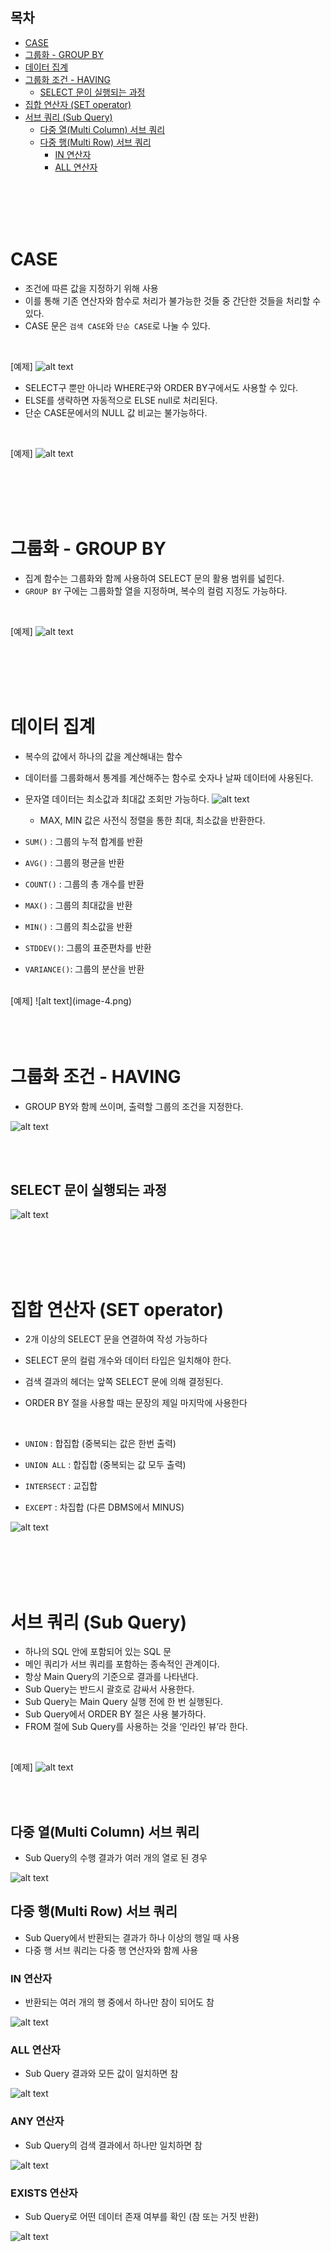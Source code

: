 ## 목차
- [CASE](#case)
- [그룹화 - GROUP BY](#그룹화---group-by)
- [데이터 집계](#데이터-집계)
- [그룹화 조건 - HAVING](#그룹화-조건---having)
  - [SELECT 문이 실행되는 과정](#select-문이-실행되는-과정)
- [집합 연산자 (SET operator)](#집합-연산자-set-operator)
- [서브 쿼리 (Sub Query)](#서브-쿼리-sub-query)
  - [다중 열(Multi Column) 서브 쿼리](#다중-열multi-column-서브-쿼리)
  - [다중 행(Multi Row) 서브 쿼리](#다중-행multi-row-서브-쿼리)
    - [IN 연산자](#in-연산자)
    - [ALL 연산자](#all-연산자)

<br/>
<br/>
<br/>
<br/>

# CASE
- 조건에 따른 값을 지정하기 위해 사용
- 이를 통해 기존 연산자와 함수로 처리가 불가능한 것들 중 간단한 것들을 처리할 수 있다.
- CASE 문은 `검색 CASE`와 `단순 CASE`로 나눌 수 있다.

<br/>

[예제]
![alt text](image.png)

- SELECT구 뿐만 아니라 WHERE구와 ORDER BY구에서도 사용할 수 있다.
- ELSE를 생략하면 자동적으로 ELSE null로 처리된다.
- 단순 CASE문에서의 NULL 값 비교는 불가능하다.

<br/>

[예제]
![alt text](image-1.png)

<br/>
<br/>
<br/>
<br/>

# 그룹화 - GROUP BY
- 집계 함수는 그룹화와 함께 사용하여 SELECT 문의 활용 범위를 넓힌다.
- `GROUP BY` 구에는 그룹화할 열을 지정하며, 복수의 컬럼 지정도 가능하다.

<br/>

[예제]
![alt text](image-2.png)

<br/>
<br/>
<br/>
<br/>

# 데이터 집계
- 복수의 값에서 하나의 값을 계산해내는 함수
- 데이터를 그룹화해서 통계를 계산해주는 함수로 숫자나 날짜 데이터에 사용된다.
- 문자열 데이터는 최소값과 최대값 조회만 가능하다.
![alt text](image-3.png)
  -  MAX, MIN 값은 사전식 정렬을 통한 최대, 최소값을 반환한다.

- `SUM()` : 그룹의 누적 합계를 반환
- `AVG()` : 그룹의 평균을 반환
- `COUNT()` : 그룹의 총 개수를 반환
- `MAX()` : 그룹의 최대값을 반환
- `MIN()` : 그룹의 최소값을 반환
- `STDDEV()`: 그룹의 표준편차를 반환
- `VARIANCE()`: 그룹의 분산을 반환

<br/>
[예제]
![alt text](image-4.png)


<br/>
<br/>
<br/>
<br/>

# 그룹화 조건 - HAVING
- GROUP BY와 함께 쓰이며, 출력할 그룹의 조건을 지정한다.

![alt text](image-5.png)

<br/>
<br/>

## SELECT 문이 실행되는 과정
![alt text](image-6.png)


<br/>
<br/>
<br/>
<br/>

# 집합 연산자 (SET operator)
- 2개 이상의 SELECT 문을 연결하여 작성 가능하다
- SELECT 문의 컬럼 개수와 데이터 타입은 일치해야 한다.
- 검색 결과의 헤더는 앞쪽 SELECT 문에 의해 결정된다.
- ORDER BY 절을 사용할 때는 문장의 제일 마지막에 사용한다 
  
  <br/>

- `UNION` : 합집합 (중복되는 값은 한번 출력)
- `UNION ALL` : 합집합 (중복되는 값 모두 출력)
- `INTERSECT` : 교집합
- `EXCEPT` : 차집합 (다른 DBMS에서 MINUS)

![alt text](image-7.png)

<br/>
<br/>
<br/>
<br/>

# 서브 쿼리 (Sub Query)
- 하나의 SQL 안에 포함되어 있는 SQL 문
- 메인 쿼리가 서브 쿼리를 포함하는 종속적인 관계이다.
- 항상 Main Query의 기준으로 결과를 나타낸다.
- Sub Query는 반드시 괄호로 감싸서 사용한다.
- Sub Query는 Main Query 실행 전에 한 번 실행된다.
- Sub Query에서 ORDER BY 절은 사용 불가하다.
- FROM 절에 Sub Query를 사용하는 것을 ‘인라인 뷰’라 한다.

<br/>

[예제]
![alt text](image-8.png)

<br/>
<br/>

## 다중 열(Multi Column) 서브 쿼리
- Sub Query의 수행 결과가 여러 개의 열로 된 경우

![alt text](image-9.png)
## 다중 행(Multi Row) 서브 쿼리
- Sub Query에서 반환되는 결과가 하나 이상의 행일 때 사용
- 다중 행 서브 쿼리는 다중 행 연산자와 함께 사용

### IN 연산자
- 반환되는 여러 개의 행 중에서 하나만 참이 되어도 참

![alt text](image-10.png)
### ALL 연산자
- Sub Query 결과와 모든 값이 일치하면 참

![alt text](image-11.png)
### ANY 연산자
- Sub Query의 검색 결과에서 하나만 일치하면 참

![alt text](image-12.png)
### EXISTS 연산자
- Sub Query로 어떤 데이터 존재 여부를 확인 (참 또는 거짓 반환)

![alt text](image-13.png)
